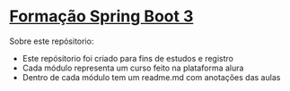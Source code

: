 # [Formação Spring Boot 3](https://cursos.alura.com.br/formacao-spring-boot-3)

Sobre este repósitorio:

* Este repósitorio foi criado para fins de estudos e registro
* Cada módulo representa um curso feito na plataforma alura
* Dentro de cada módulo tem um readme.md com anotações das aulas